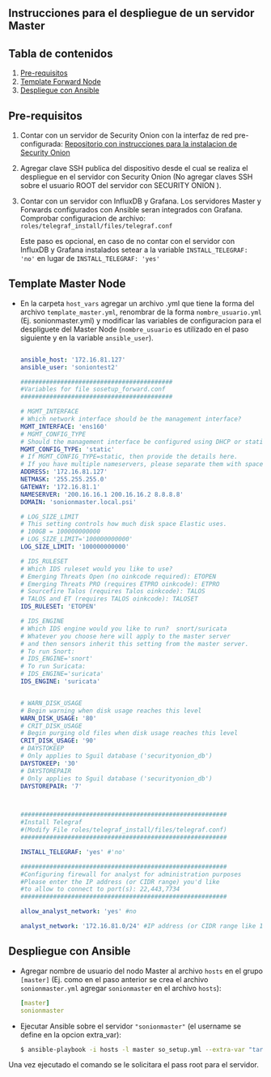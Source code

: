 ## Instrucciones para el despliegue de un servidor Master

## Tabla de contenidos

1. [Pre-requisitos](#pre-requisitos)
2. [Template Forward Node](#template-forward-node)
3. [Despliegue con Ansible](#despliegue-con-ansible)


## Pre-requisitos

1. Contar con un servidor de Security Onion con la interfaz de red pre-configurada: [Repositorio con instrucciones para la instalacion de Security Onion](https://gitlab.unc.edu.ar/csirt/csirt-docs)

2. Agregar clave SSH publica del dispositivo desde el cual se realiza el despliegue en el servidor con Security Onion
   (No agregar claves SSH  sobre el usuario ROOT del servidor con SECURITY ONION ).

3. Contar con un servidor con InfluxDB y Grafana. Los servidores Master y Forwards configurados con Ansible seran integrados con Grafana. 
   Comprobar configuracion de archivo: `roles/telegraf_install/files/telegraf.conf`
 
   Este paso es opcional, en caso de no contar con el servidor con InfluxDB y Grafana instalados setear a la variable
   `INSTALL_TELEGRAF: 'no'` en lugar de  `INSTALL_TELEGRAF: 'yes'`


## Template Master Node

*  En la carpeta `host_vars` agregar un archivo .yml que tiene la forma del archivo `template_master.yml`, renombrar de la forma `nombre_usuario.yml` 
 (Ej. sonionmaster.yml) y modificar las variables de configuracion para el despliguete del Master Node  (`nombre_usuario` es utilizado en el paso siguiente y en la variable `ansible_user`).
    
   
    ```yaml

	ansible_host: '172.16.81.127'
	ansible_user: 'soniontest2'

	##########################################
	#Variables for file sosetup_forward.conf
	##########################################

	# MGMT_INTERFACE
	# Which network interface should be the management interface?
	MGMT_INTERFACE: 'ens160'
	# MGMT_CONFIG_TYPE
	# Should the management interface be configured using DHCP or static IP?
	MGMT_CONFIG_TYPE: 'static'
	# If MGMT_CONFIG_TYPE=static, then provide the details here.
	# If you have multiple nameservers, please separate them with spaces like this: NAMESERVER='192.168.204.2 192.168.204.3'
	ADDRESS: '172.16.81.127'
	NETMASK: '255.255.255.0'
	GATEWAY: '172.16.81.1'
	NAMESERVER: '200.16.16.1 200.16.16.2 8.8.8.8'
	DOMAIN: 'sonionmaster.local.psi' 

	# LOG_SIZE_LIMIT
	# This setting controls how much disk space Elastic uses.
	# 100GB = 100000000000
	# LOG_SIZE_LIMIT='100000000000'
	LOG_SIZE_LIMIT: '100000000000'

	# IDS_RULESET
	# Which IDS ruleset would you like to use?
	# Emerging Threats Open (no oinkcode required): ETOPEN
	# Emerging Threats PRO (requires ETPRO oinkcode): ETPRO
	# Sourcefire Talos (requires Talos oinkcode): TALOS
	# TALOS and ET (requires TALOS oinkcode): TALOSET
	IDS_RULESET: 'ETOPEN'

	# IDS_ENGINE
	# Which IDS engine would you like to run?  snort/suricata
	# Whatever you choose here will apply to the master server
	# and then sensors inherit this setting from the master server.
	# To run Snort:
	# IDS_ENGINE='snort'
	# To run Suricata:
	# IDS_ENGINE='suricata'
	IDS_ENGINE: 'suricata'


	# WARN_DISK_USAGE
	# Begin warning when disk usage reaches this level
	WARN_DISK_USAGE: '80'
	# CRIT_DISK_USAGE
	# Begin purging old files when disk usage reaches this level
	CRIT_DISK_USAGE: '90'
	# DAYSTOKEEP
	# Only applies to Sguil database ('securityonion_db')
	DAYSTOKEEP: '30'
	# DAYSTOREPAIR
	# Only applies to Sguil database ('securityonion_db')
	DAYSTOREPAIR: '7'



	#########################################################
	#Install Telegraf 
	#(Modify File roles/telegraf_install/files/telegraf.conf)
	#########################################################

	INSTALL_TELEGRAF: 'yes' #'no'

	#########################################################
	#Configuring firewall for analyst for administration purposes
	#Please enter the IP address (or CIDR range) you'd like 
	#to allow to connect to port(s): 22,443,7734 
	#########################################################

	allow_analyst_network: 'yes' #no

	analyst_network: '172.16.81.0/24' #IP address (or CIDR range like 172.16.81.0/24)


    ```

        
## Despliegue con Ansible


*  Agregar nombre de usuario del nodo Master al archivo `hosts` en el grupo `[master]` 
(Ej. como en el paso anterior se crea el archivo `sonionmaster.yml` agregar `sonionmaster` en el archivo `hosts`):

    ```yaml
    [master]
    sonionmaster
    
    ```


*  Ejecutar Ansible sobre el servidor `"sonionmaster"` (el username se define en la opcion extra_var):

    ```bash
    $ ansible-playbook -i hosts -l master so_setup.yml --extra-var "target=sonionmaster" --ask-become-pass
    ```
Una vez ejecutado el comando se le solicitara el pass root para el servidor.
